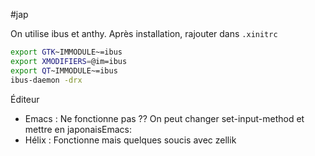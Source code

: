 #jap

On utilise ibus et anthy. Après installation, rajouter dans `.xinitrc`

```sh
export GTK~IMMODULE~=ibus
export XMODIFIERS=@im=ibus 
export QT~IMMODULE~=ibus
ibus-daemon -drx
```

Éditeur
- Emacs : Ne fonctionne pas ?? On peut changer set-input-method et mettre en japonaisEmacs: 
- Hélix : Fonctionne mais quelques soucis avec zellik
